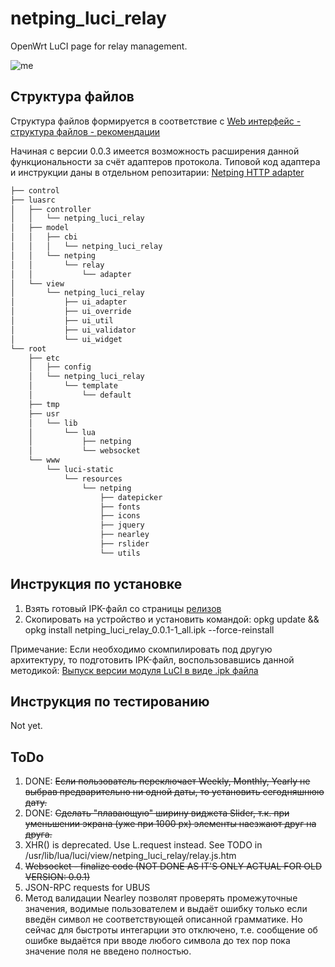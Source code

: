 # netping_luci_relay

OpenWrt LuCI page for relay management.

![me](https://github.com/Netping/netping_luci_relay/blob/v4/control/screenshot_animated.gif)

## Структура файлов

Структура файлов формируется в соответствие с [Web интерфейс - структура файлов - рекомендации](https://netping.atlassian.net/wiki/spaces/PROJ/pages/2728821288/Web+-+LuCI)

Начиная с версии 0.0.3 имеется возможность расширения данной функциональности за счёт адаптеров протокола. Типовой код адаптера и инструкции даны в отдельном репозитарии: [Netping HTTP adapter](https://github.com/antoncom/netping_luci_relay_adapter_http)

```bash
├── control
├── luasrc
│   ├── controller
│   │   └── netping_luci_relay
│   ├── model
│   │   ├── cbi
│   │   │   └── netping_luci_relay
│   │   └── netping
│   │       └── relay
│   │           └── adapter
│   └── view
│       └── netping_luci_relay
│           ├── ui_adapter
│           ├── ui_override
│           ├── ui_util
│           ├── ui_validator
│           └── ui_widget
└── root
    ├── etc
    │   ├── config
    │   └── netping_luci_relay
    │       └── template
    │           └── default
    ├── tmp
    ├── usr
    │   └── lib
    │       └── lua
    │           ├── netping
    │           └── websocket
    └── www
        └── luci-static
            └── resources
                └── netping
                    ├── datepicker
                    ├── fonts
                    ├── icons
                    ├── jquery
                    ├── nearley
                    ├── rslider
                    └── utils

```

## Инструкция по установке

1. Взять готовый IPK-файл со страницы [релизов](https://github.com/Netping/netping_luci_relay/releases)
2. Скопировать на устройство и установить командой:
opkg update && opkg install netping_luci_relay_0.0.1-1_all.ipk --force-reinstall

Примечание: Если необходимо скомпилировать под другую архитектуру, то подготовить IPK-файл, воспользовавшись данной методикой: [Выпуск версии модуля LuCI в виде .ipk файла](https://netping.atlassian.net/wiki/spaces/PROJ/pages/3194945556/LuCI+.ipk)

## Инструкция по тестированию

Not yet.

## ToDo

1. DONE: ~~Если пользователь переключает Weekly, Monthly, Yearly не выбрав предварительно ни одной даты, то установить сегодняшнюю дату.~~
2. DONE: ~~Сделать "плавающую" ширину виджета Slider, т.к. при уменьшении экрана (уже при 1000 px) элементы наезжают друг на друга.~~
3. XHR() is deprecated. Use L.request instead. See TODO in /usr/lib/lua/luci/view/netping_luci_relay/relay.js.htm
4. ~~Websocket - finalize code (NOT DONE AS IT'S ONLY ACTUAL FOR OLD VERSION: 0.0.1)~~
5. JSON-RPC requests for UBUS
6. Метод валидации Nearley позволят проверять промежуточные значения, водимые пользователем и выдаёт ошибку только если введён символ не соответствующей описанной грамматике. Но сейчас для быстроты интегарции это отключено, т.е. сообщение об ошибке выдаётся при вводе любого символа до тех пор пока значение поля не введено полностью.
